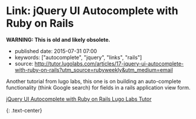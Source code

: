 Link: jQuery UI Autocomplete with Ruby on Rails
===============================================

**WARNING: This is old and likely obsolete.**

-   published date: 2015-07-31 07:00
-   keywords: \[\"autocomplete\", \"jquery\", \"links\", \"rails\"\]
-   source: <http://tutor.lugolabs.com/articles/17-jquery-ui-autocomplete-with-ruby-on-rails?utm_source=rubyweekly&utm_medium=email>

Another tutorial from lugo labs, this one is on building an auto-complete functionality (think Google search) for fields in a rails application view form.

[jQuery UI Autocomplete with Ruby on Rails Lugo Labs Tutor](http://tutor.lugolabs.com/articles/17-jquery-ui-autocomplete-with-ruby-on-rails?utm_source=rubyweekly&utm_medium=email)

{: .text-center}
